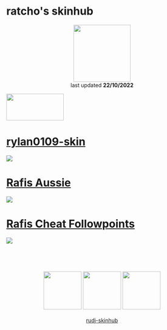 # ratcho's skinhub
<p align="center">
<a href="https://osu.ppy.sh/users/8075782">
  <img src="https://a.ppy.sh/8075782"  
       width="150"
       height="150"></a>
<br>
last updated <b>22/10/2022</b>
</p>

<a href="https://www.youtube.com/watch?v=kbbgypvGPgM">
<img src="https://i.imgur.com/uDyKiLi.png"
       width="151" 
       height="70"/></a>

# [rylan0109-skin](https://github.com/rudj-skinhub/woal/raw/tyfh/ratcho/rylan0109-skin.osk)
[![](https://i.imgur.com/AO5nMUd.jpeg)](https://github.com/rudj-skinhub/woal/raw/tyfh/ratcho/rylan0109-skin.osk)

# [Rafis Aussie](https://github.com/rudj-skinhub/woal/raw/tyfh/ratcho/Rafis%20Aussie.osk)
[![](https://osu.ppy.sh/ss/18205100/c729)](https://github.com/rudj-skinhub/woal/raw/tyfh/ratcho/Rafis%20Aussie.osk)

# [Rafis Cheat Followpoints](https://github.com/rudj-skinhub/woal/raw/tyfh/ratcho/Rafis%20Cheat%20Followpoints.osk)
[![](https://osu.ppy.sh/ss/18205142/e9af)](https://github.com/rudj-skinhub/woal/raw/tyfh/ratcho/Rafis%20Cheat%20Followpoints.osk)

#
<p align="center">
  <br></br>
  <a href="https://www.twitch.tv/ratchoosu">
  <img src="https://i.imgur.com/HM030lk.png" 
       width="100" 
       height="100"></a>
  <a href="https://www.youtube.com/channel/UCjHlT7WyuF73G0upcWZKhgA">
  <img src="https://i.imgur.com/YWbDUUy.png"  
       width="100" 
       height="100"></a>
  <a href="https://twitter.com/ratcho19">
  <img src="https://i.imgur.com/PUQ5uWf.png" 
       width="100" 
       height="100"></a>
  <br></br>
  <a href="README.md">rudj-skinhub</a>
 </p>
